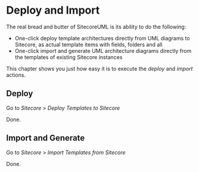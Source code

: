 # Deploy and Import

The real bread and butter of SitecoreUML is its ability to do the following:

* One-click deploy template architectures directly from UML diagrams to Sitecore, as actual template items with fields, folders and all
* One-click import and generate UML architecture diagrams directly from the templates of existing Sitecore instances

This chapter shows you just how easy it is to execute the _deploy_ and _import_ actions.

## Deploy

Go to _Sitecore_ &gt; _Deploy Templates to Sitecore_

Done.

## Import and Generate

Go to _Sitecore_ &gt; _Import Templates from Sitecore_

Done.



